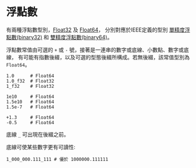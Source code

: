 # 浮點數

有兩種浮點數型別，[Float32](http://crystal-lang.org/api/Float32.html) 及 [Float64](http://crystal-lang.org/api/Float64.html)，
分別對應於IEEE定義的型別 [單精度浮點數(binary32)](https://zh.wikipedia.org/wiki/單精度浮點數)
和 [雙精度浮點數(binary64)](https://zh.wikipedia.org/wiki/雙精度浮點數)。

浮點數常值由可選的 `+` 或 `-` 號，接著是一連串的數字或底線、小數點、數字或底線，
有可能有指數後綴，以及可選的型態後綴所構成。若無後綴，該常值型別為 `Float64`。

```crystal
1.0      # Float64
1.0_f32  # Float32
1_f32    # Float32

1e10     # Float64
1.5e10   # Float64
1.5e-7   # Float64

+1.3     # Float64
-0.5     # Float64
```

底線 `_` 可出現在後綴之前。

底線可使某些數字更有可讀性:

```crystal
1_000_000.111_111 # 優於 1000000.111111
```
